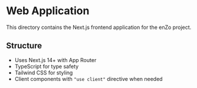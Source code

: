 # Web Application

This directory contains the Next.js frontend application for the enZo project.

## Structure

- Uses Next.js 14+ with App Router
- TypeScript for type safety
- Tailwind CSS for styling
- Client components with `"use client"` directive when needed

